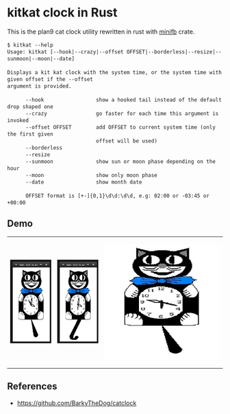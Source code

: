 # kitkat clock in Rust

This is the plan9 cat clock utility rewritten in rust with [minifb](https://crates.io/crates/minifb) crate.

```shell
$ kitkat --help
Usage: kitkat [--hook|--crazy|--offset OFFSET|--borderless|--resize|--sunmoon|--moon|--date]

Displays a kit kat clock with the system time, or the system time with given offset if the --offset
argument is provided.

      --hook                 show a hooked tail instead of the default drop shaped one
      --crazy                go faster for each time this argument is invoked
      --offset OFFSET        add OFFSET to current system time (only the first given
                             offset will be used)
      --borderless
      --resize
      --sunmoon              show sun or moon phase depending on the hour
      --moon                 show only moon phase
      --date                 show month date

      OFFSET format is [+-]{0,1}\d\d:\d\d, e.g: 02:00 or -03:45 or +00:00
```

## Demo

<table>
<tr>
<td>

![demo](./kitkat-round.gif?raw=true)

</td>
<td>

![demo](./kitkat-hook.gif?raw=true)

</td>
<td>

![demo](./kitkat-resized.jpg?raw=true)

</td>
</tr>
</table>

## References

- https://github.com/BarkyTheDog/catclock
